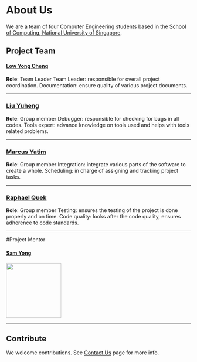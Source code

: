 # About Us

We are a team of four Computer Engineering students based in the [School of Computing, National University of Singapore](http://www.comp.nus.edu.sg). 

## Project Team

#### [**Low Yong Cheng**](https://github.com/yongchenglow)
**Role**: Team Leader
Team Leader: responsible for overall project coordination.
Documentation: ensure quality of various project documents.

-----

### [**Liu Yuheng**](https://github.com/E0003705)
**Role**:  Group member
Debugger: responsible for checking for bugs in all codes.
Tools expert: advance knowledge on tools used and helps with tools related problems.

-----

### [**Marcus Yatim**](https://github.com/a0124453)
**Role**: Group member 
Integration: integrate various parts of the software to create a whole.
Scheduling: in charge of assigning and tracking project tasks.

-----

### [**Raphael Quek**](https://github.com/raphaelquek)
**Role**: Group member
Testing: ensures the testing of the project is done properly and on time.
Code quality: looks after the code quality, ensures adherence to code standards.

-----

#Project Mentor
#### [**Sam Yong**](https://github.com/mauris)
 <img src="images/SamYong.jpg" width="150"><br>
 
------

## Contribute

We welcome contributions. See [Contact Us](ContactUs.md) page for more info.